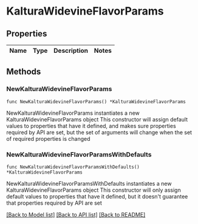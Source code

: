 # KalturaWidevineFlavorParams

## Properties

Name | Type | Description | Notes
------------ | ------------- | ------------- | -------------

## Methods

### NewKalturaWidevineFlavorParams

`func NewKalturaWidevineFlavorParams() *KalturaWidevineFlavorParams`

NewKalturaWidevineFlavorParams instantiates a new KalturaWidevineFlavorParams object
This constructor will assign default values to properties that have it defined,
and makes sure properties required by API are set, but the set of arguments
will change when the set of required properties is changed

### NewKalturaWidevineFlavorParamsWithDefaults

`func NewKalturaWidevineFlavorParamsWithDefaults() *KalturaWidevineFlavorParams`

NewKalturaWidevineFlavorParamsWithDefaults instantiates a new KalturaWidevineFlavorParams object
This constructor will only assign default values to properties that have it defined,
but it doesn't guarantee that properties required by API are set


[[Back to Model list]](../README.md#documentation-for-models) [[Back to API list]](../README.md#documentation-for-api-endpoints) [[Back to README]](../README.md)


